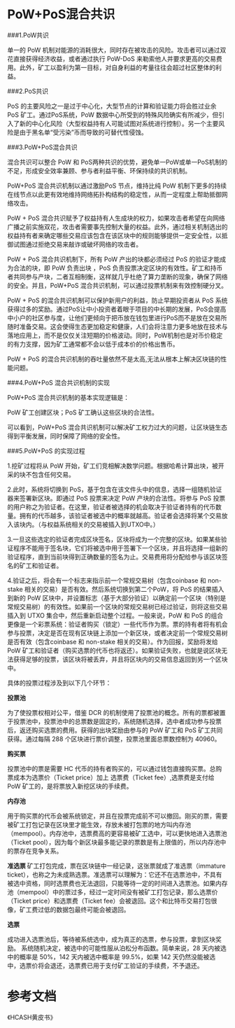 ﻿# PoW+PoS混合共识 
###1.PoW共识

  单一的 PoW 机制对能源的消耗很大，同时存在被攻击的风险。攻击者可以通过双花直接获得经济收益，或者通过执行 PoW-DoS 来勒索他人并要求更高的交易费用。此外，矿工以盈利为第一目标，对自身利益的考量往往会超过社区整体的利益。

###2.PoS共识

  PoS 的主要风险之一是过于中心化，大型节点的计算和验证能力将会胜过业余 PoS 矿工。通过PoS系统，PoW 数据中心所受到的特殊风险确实有所减少，但引入了新的中心化风险（大型权益持有人可能试图对系统进行控制）。另一个主要风险是由于黑名单“受污染”币而导致的可替代性侵蚀。

###3.PoW+PoS混合共识 

混合共识可以整合 PoW 和 PoS两种共识的优势，避免单一PoW或单一PoS机制的不足，形成安全效率兼顾、参与者利益平衡、环保持续的共识机制。

PoW+PoS 混合共识机制以通过激励PoS 节点，维持比纯 PoW 机制下更多的持续在线节点以此更有效地维持网络拓扑构结构的稳定性，从而一定程度上帮助抵御网络攻击。

PoW + PoS 混合共识赋予了权益持有人生成块的权力，如果攻击者希望在向网络广播之前实施双花，攻击者需要事先控制大量的权益。此外，通过相关机制选出的权益持有者来确定哪些交易应该包含在该区块中的规则能够提供一定安全性，以抵御试图通过拒绝交易来敲诈或破坏网络的攻击者。 

PoW + PoS 混合共识机制下，所有 PoW 产出的块都必须经过 PoS 的验证才能成为合法的块，即 PoW 负责出块 ，PoS 负责投票决定区块的有效性。矿工和持币者共同参与产块，二者互相制衡，这样就几乎杜绝了算力垄断的现象，确保了网络的安全。并且，PoW+PoS 混合共识机制，可以通过投票机制来有效控制硬分叉。 

PoW + PoS 的混合共识机制可以保护新用户的利益，防止早期投资者从 PoS 系统获得过多的奖励。通过PoS让中小投资者着眼于项目的中长期的发展，PoS会提高中小户的社区参与度，让他们更倾向于把币放在钱包里进行PoS而不是放在交易所随时准备交易。这会使得生态更加稳定和健康，人们会将注意力更多地放在技术与落地应用上，而不是仅仅关注短期的价格波动。同时，PoW机制也是对币价稳定的有力支撑，因为矿工通常都不会以低于成本价的价格出售币。

PoW + PoS 的混合共识机制的吞吐量依然不是太高,无法从根本上解决区块链的性能问题。

###4.PoW+PoS 混合共识机制的实现 

PoW+PoS 混合共识机制的基本实现逻辑是：

PoW 矿工创建区块；PoS 矿工确认这些区块的合法性。 

可以看到，PoW+PoS 混合共识机制可以解决矿工权力过大的问题，让区块链生态得到平衡发展，同时保障了网络的安全性。

###5.PoW+PoS 的实现过程 

1.挖矿过程将从 PoW 开始，矿工们竞相解决数学问题。根据哈希计算出块，被开采的块不包含任何交易。  

2.此时，系统将切换到 PoS，基于包含在该文件头中的信息，选择一组随机验证器来签署新区块。即通过 PoS 投票来决定 PoW 产块的合法性。将参与 PoS 投票的用户称之为验证者。在这里，验证者被选择的机会取决于验证者持有的代币数量。拥有的代币越多，该验证者被选中的概率就越高。验证者会选择将某个交易放入该块内。（与权益系统相关的交易被插入到UTXO中。） 

3.一旦这些选定的验证者完成区块签名，区块将成为一个完整的区块。如果某些验证程序不能用于签名块，它们将被选中用于签署下一个区块，并且将选择一组新的验证程序，直到当前块得到正确数量的签名为止。交易费用将分配给参与该区块签名的矿工和验证者。 

4.验证之后，将会有一个标志来指示前一个常规交易树（包含coinbase 和 non-stake 相关的交易）是否有效。然后系统切换到第二个PoW，将 PoS 的结果插入到新的 PoW 区块中，并设置标志（基于大部分验证）以确定前一个区块（特别是常规交易树）的有效性。如果前一个区块的常规交易树已经过验证，则将这些交易插入到 UTXO 集合中，然后重新启动整个过程。一般来说，PoW 和 PoS 的组合更像是一个彩票系统：验证者购买（锁定）一些代币作为票。票的持有者将有机会参与投票，决定是否在现有区块链上添加一个新区块，或者决定前一个常规交易树是否有效（包含coinbase 和 non-stake 相关的交易）。作为回报，奖励将发给 PoW 矿工和验证者（购买选票的代币也将返还）。如果验证失败，也就是说区块无法获得足够的投票，该区块将被丢弃，并且将区块内的交易信息返回到另一个区块中。 
 
具体的投票过程涉及到以下几个环节： 

<b>投票池</b>

为了使投票权相对公平，借鉴 DCR 的机制使用了投票池的概念。所有的票都被置于投票池中，投票池中的总票数是固定的，系统随机选择，选中者成功参与投票后，返还购买选票的费用。获得的出块奖励由参与的 PoW 矿工和 PoS 矿工共同获得。通过每隔 288 个区块进行票价调整，投票池里面总票数控制为 40960。

<b>购买票 </b>

投票池中的票是需要 HC 代币的持有者购买的，可以通过钱包直接购买票。总购票成本为选票价（Ticket price）加上 选票费（Ticket fee）,选票费是支付给 PoW 矿工的，是将票放入新挖区块的手续费。

<b>内存池 </b>

用于购买票的代币会被系统锁定，并且在投票完成前不可以撤回。刚买的票，需要被矿工打包记录在区块里才能生效，存放未被打包票的地方叫内存池（mempool）。内存池中，选票费高的更容易被矿工选中，可以更快地进入选票池（Ticket pool），因为每个新区块最多能记录的票数是有上限值的，所以内存池中的票存在竞争关系。 

<b>准选票 </b>
矿工打包完成，票在区块链中一经记录，这张票就成了准选票（immature ticket），也称之为未成熟选票。准选票可以理解为：它还不在选票池中，不具有被选中资格，同时选票费也无法退回，只能等待一定的时间进入选票池。如果内存池（mempool）中的票过多，经过一定时间没有被矿工打包记录，那么选票价（Ticket price）和选票费（Ticket fee）会被退回。这个和比特币交易打包很像，矿工费过低的数据包最终可能会被退回。 

<b>选票 </b>

成功进入选票池后，等待被系统选中，成为真正的选票，参与投票，拿到区块奖励。 系统随机决定，被选中的可能性服从泊松分布函数。简单来说，28 天内被选中的概率是 50%，142 天内被选中概率是 99.5%，如果 142 天仍然没能被选中，选票价将会退还，选票费已用于支付矿工验证的手续费，不予退还。 

# 参考文档
《HCASH黄皮书》


